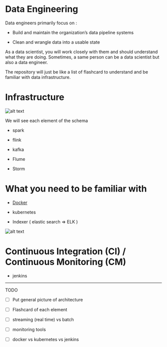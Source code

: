 # Data Engineering

Data engineers primarily focus on :

- Build and maintain the organization’s data pipeline systems

- Clean and wrangle data into a usable state

As a data scientist, you will work closely with them and should understand what they are doing.
Sometimes, a same person can be a data scientist but also a data engineer.

The repository will just be like a list of flashcard to understand and be familiar with data infrastructure.

# Infrastructure

![alt text](https://github.com/laurazh/interesting_stuff/blob/master/Data%20Engineering/Image/archi_example.png)

We will see each element of the schema

- spark

- flink

- kafka

- Flume

- Storm

# What you need to be familiar with

-  [Docker](https://github.com/laurazh/interesting_stuff/tree/master/Data%20Engineering/Docker)

- kubernetes  

- Indexer ( elastic search => ELK )

![alt text](https://github.com/laurazh/interesting_stuff/blob/master/Data%20Engineering/Image/container_vs_vm.png)

# Continuous Integration (CI) / Continuous Monitoring (CM)

- jenkins

------------------------------------------------
TODO

- [ ] Put general picture of architecture
- [ ] Flashcard of each element
- [ ] streaming (real time) vs batch 
- [ ] monitoring tools
- [ ] docker vs kubernetes vs jenkins





